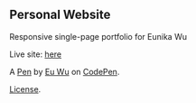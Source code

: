 Personal Website
---------
Responsive single-page portfolio for Eunika Wu

Live site: [here](https://DED8IRD.github.io/)

A [Pen](https://codepen.io/DED8IRD/pen/baxwgw) by [Eu Wu](https://codepen.io/DED8IRD) on [CodePen](https://codepen.io).

[License](https://codepen.io/DED8IRD/pen/baxwgw/license).